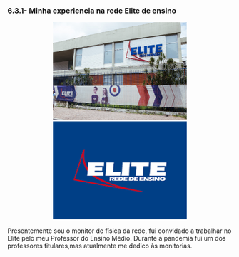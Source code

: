 ### 6.3.1- Minha experiencia na rede Elite de ensino
<center>
  
<img src="https://raw.githubusercontent.com/lramon2001/lramon2001.github.io/master/docs/media/elite.jpg" height="220px"  width="300px;"/> <img src="https://raw.githubusercontent.com/lramon2001/lramon2001.github.io/master/docs/media/elite2.png" height="220px"  width="300px;"/>  
  
</center>

Presentemente sou o monitor de física da rede, fui convidado a trabalhar no Elite pelo meu Professor do Ensino Médio. Durante a pandemia fui um dos professores titulares,mas atualmente me dedico às monitorias.  
